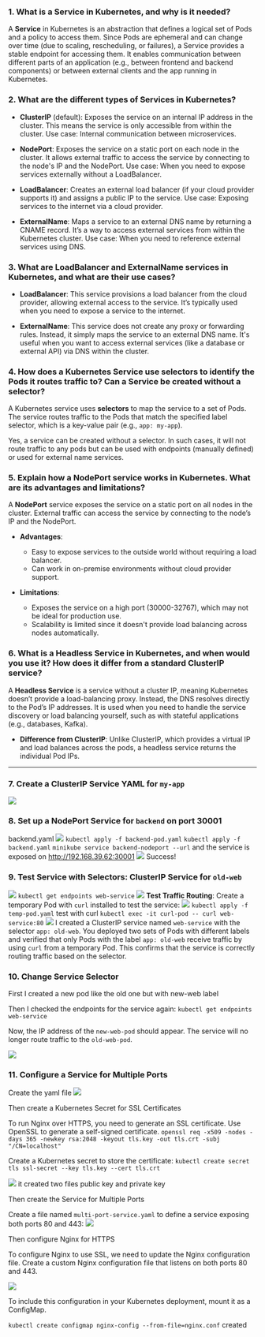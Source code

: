 ### 1. **What is a Service in Kubernetes, and why is it needed?**
A **Service** in Kubernetes is an abstraction that defines a logical set of Pods and a policy to access them. Since Pods are ephemeral and can change over time (due to scaling, rescheduling, or failures), a Service provides a stable endpoint for accessing them. It enables communication between different parts of an application (e.g., between frontend and backend components) or between external clients and the app running in Kubernetes.

### 2. **What are the different types of Services in Kubernetes?**

- **ClusterIP** (default): Exposes the service on an internal IP address in the cluster. This means the service is only accessible from within the cluster. Use case: Internal communication between microservices.
  
- **NodePort**: Exposes the service on a static port on each node in the cluster. It allows external traffic to access the service by connecting to the node's IP and the NodePort. Use case: When you need to expose services externally without a LoadBalancer.

- **LoadBalancer**: Creates an external load balancer (if your cloud provider supports it) and assigns a public IP to the service. Use case: Exposing services to the internet via a cloud provider.

- **ExternalName**: Maps a service to an external DNS name by returning a CNAME record. It’s a way to access external services from within the Kubernetes cluster. Use case: When you need to reference external services using DNS.

### 3. **What are LoadBalancer and ExternalName services in Kubernetes, and what are their use cases?**

- **LoadBalancer**: This service provisions a load balancer from the cloud provider, allowing external access to the service. It’s typically used when you need to expose a service to the internet.

- **ExternalName**: This service does not create any proxy or forwarding rules. Instead, it simply maps the service to an external DNS name. It's useful when you want to access external services (like a database or external API) via DNS within the cluster.

### 4. **How does a Kubernetes Service use selectors to identify the Pods it routes traffic to? Can a Service be created without a selector?**

A Kubernetes service uses **selectors** to map the service to a set of Pods. The service routes traffic to the Pods that match the specified label selector, which is a key-value pair (e.g., `app: my-app`).

Yes, a service can be created without a selector. In such cases, it will not route traffic to any pods but can be used with endpoints (manually defined) or used for external name services.

### 5. **Explain how a NodePort service works in Kubernetes. What are its advantages and limitations?**

A **NodePort** service exposes the service on a static port on all nodes in the cluster. External traffic can access the service by connecting to the node’s IP and the NodePort.

- **Advantages**: 
  - Easy to expose services to the outside world without requiring a load balancer.
  - Can work in on-premise environments without cloud provider support.

- **Limitations**: 
  - Exposes the service on a high port (30000-32767), which may not be ideal for production use.
  - Scalability is limited since it doesn't provide load balancing across nodes automatically.

### 6. **What is a Headless Service in Kubernetes, and when would you use it? How does it differ from a standard ClusterIP service?**

A **Headless Service** is a service without a cluster IP, meaning Kubernetes doesn’t provide a load-balancing proxy. Instead, the DNS resolves directly to the Pod’s IP addresses. It is used when you need to handle the service discovery or load balancing yourself, such as with stateful applications (e.g., databases, Kafka).

- **Difference from ClusterIP**: Unlike ClusterIP, which provides a virtual IP and load balances across the pods, a headless service returns the individual Pod IPs.

---
### 7. **Create a ClusterIP Service YAML for `my-app`**

![](c46ac82322ba529d30967067d3f76896.png)
### 8. **Set up a NodePort Service for `backend` on port 30001**
backend.yaml
![](f701aea83f51c57c21d912ed135c83cb.png)
`kubectl apply -f backend-pod.yaml`
`kubectl apply -f backend.yaml`
		`minikube service backend-nodeport --url`
and the service is exposed on 
http://192.168.39.62:30001
![](7b0f5553790a8dba229533f6d93ad6e3.png)
Success!
### 9. **Test Service with Selectors: ClusterIP Service for `old-web`**

![](4b9295a83a4dd7d97306d11edbb1c9ee.png)
`kubectl get endpoints web-service`
![](90a2c3f2328eb0ee59ad766ea867c5ad.png)
**Test Traffic Routing**:
Create a temporary Pod with `curl` installed to test the service:
![](262d748ad24006193a07c5f05985361b.png)
`kubectl apply -f temp-pod.yaml`
test with curl
`kubectl exec -it curl-pod -- curl web-service:80`
![](848679dcd38aa54a018b12ebbaa11943.png)
I created a ClusterIP service named `web-service` with the selector `app: old-web`. You deployed two sets of Pods with different labels and verified that only Pods with the label `app: old-web` receive traffic by using `curl` from a temporary Pod. This confirms that the service is correctly routing traffic based on the selector.
### 10. **Change Service Selector**

First I created a new pod like the old one but with new-web label

Then I checked the endpoints for the service again:
`kubectl get endpoints web-service`

Now, the IP address of the `new-web-pod` should appear. The service will no longer route traffic to the `old-web-pod`.

![](f12d02b3bff7d77de74daf821fddb0ed.png)

### 11. **Configure a Service for Multiple Ports**

Create the yaml file
![](d3a126ad3c0b5423b0dbd2b94e84a7d2.png)

Then create a Kubernetes Secret for SSL Certificates

To run Nginx over HTTPS, you need to generate an SSL certificate. Use OpenSSL to generate a self-signed certificate.
`openssl req -x509 -nodes -days 365 -newkey rsa:2048 -keyout tls.key -out tls.crt -subj "/CN=localhost"`

Create a Kubernetes secret to store the certificate:
`kubectl create secret tls ssl-secret --key tls.key --cert tls.crt`

![](7d06dfea9320b12534a7c31de51d733a.png)
it created two files public key and private key
 
Then create the Service for Multiple Ports

Create a file named `multi-port-service.yaml` to define a service exposing both ports 80 and 443:
![](5c515010ddae057d1b83735e39647ec6.png)

Then configure Nginx for HTTPS

To configure Nginx to use SSL, we need to update the Nginx configuration file. Create a custom Nginx configuration file that listens on both ports 80 and 443.

![](d5ed3f285c7cb00fdc6da67f34524640.png)

To include this configuration in your Kubernetes deployment, mount it as a ConfigMap.

`kubectl create configmap nginx-config --from-file=nginx.conf`
created